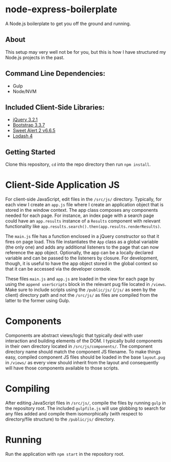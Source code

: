 # node-express-boilerplate

A Node.js boilerplate to get you off the ground and running.

## About

This setup may very well not be for you, but this is how I have structured my Node.js projects in the past.

## Command Line Dependencies:

* Gulp
* Node/NVM

## Included Client-Side Libraries:

* [jQuery 3.2.1](https://jquery.com/)
* [Bootstrap 3.3.7](https://getbootstrap.com/)
* [Sweet Alert 2 v6.6.5](https://limonte.github.io/sweetalert2/)
* [Lodash 4](https://lodash.com/)

## Getting Started

Clone this repository, `cd` into the repo directory then run `npm install`.

# Client-Side Application JS

For client-side JavaScript, edit files in the `/src/js/` directory. Typically, for each view I create an `app.js` file where I create an application object that is stored in the window context. The app class composes any components needed for each page. For instance, an index page with a search page could have an `app.results` instance of a `Results` component with relevant functionality like `app.results.search().then(app.results.renderResults)`.

The `main.js` file has a function enclosed in a jQuery constructor so that it fires on page load. This file instantiates the `App` class as a global variable (the only one) and adds any additional listeners to the page that can now reference the app object. Optionally, the app can be a locally declared variable and can be passed to the listeners by closure. For development, though, it is useful to have the app object stored in the global context so that it can be accessed via the developer console.

These files `main.js` and `app.js` are loaded in the view for each page by using the `append userScripts` block in the relevant pug file located in `/views`. Make sure to include scripts using the `/public/js/` (`/js/` as seen by the client) directory path and not the `/src/js/` as files are compiled from the latter to the former using Gulp.

# Components

Components are abstract views/logic that typically deal with user interaction and building elements of the DOM. I typically build components in their own directory located in `/src/js/components/`. The component directory name should match the component JS filename. To make things easy, compiled component JS files should be loaded in the base `layout.pug` in `/views/` as every view should inherit from the layout and consequently will have those components available to those scripts.

# Compiling

After editing JavaScript files in `/src/js/`, compile the files by running `gulp` in the repository root. The included `gulpfile.js` will use globbing to search for any files added and compile them isomorphically (with respect to directory/file structure) to the `/public/js/` directory.

# Running

Run the application with `npm start` in the repository root.
